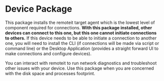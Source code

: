 # Device Package

This package installs the remoteit target agent which is the lowest level of component required for connections. **With this package installed, other devices can connect to this one, but this one cannot initiate connections to others.** If this device needs to be able to initiate a connection to another one, you will need to install the CLI (if connections will be made via script or command line) or the Desktop Application (provides a straight forward UI to make connections and configure devices).

You can interact with remoteit to run network diagnostics and troubleshoot other issues with your device. Use this package when you are concerned with the disk space and processes footprint.

